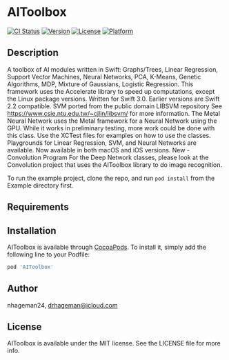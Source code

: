 # AIToolbox

[![CI Status](https://img.shields.io/travis/nhageman12/AIToolbox.svg?style=flat)](https://travis-ci.org/nhageman12/AIToolbox)
[![Version](https://img.shields.io/cocoapods/v/AIToolbox.svg?style=flat)](https://cocoapods.org/pods/AIToolbox)
[![License](https://img.shields.io/cocoapods/l/AIToolbox.svg?style=flat)](https://cocoapods.org/pods/AIToolbox)
[![Platform](https://img.shields.io/cocoapods/p/AIToolbox.svg?style=flat)](https://cocoapods.org/pods/AIToolbox)

## Description
A toolbox of AI modules written in Swift: Graphs/Trees, Linear Regression, Support Vector Machines, Neural Networks, PCA, K-Means, Genetic Algorithms, MDP, Mixture of Gaussians, Logistic Regression.This framework uses the Accelerate library to speed up computations, except the Linux package versions. Written for Swift 3.0. Earlier versions are Swift 2.2 compatible. SVM ported from the public domain LIBSVM repository See https://www.csie.ntu.edu.tw/~cjlin/libsvm/ for more information. The Metal Neural Network uses the Metal framework for a Neural Network using the GPU. While it works in preliminary testing, more work could be done with this class. Use the XCTest files for examples on how to use the classes. Playgrounds for Linear Regression, SVM, and Neural Networks are available. Now available in both macOS and iOS versions. New - Convolution Program For the Deep Network classes, please look at the Convolution project that uses the AIToolbox library to do image recognition.

To run the example project, clone the repo, and run `pod install` from the Example directory first.

## Requirements

## Installation

AIToolbox is available through [CocoaPods](https://cocoapods.org). To install
it, simply add the following line to your Podfile:

```ruby
pod 'AIToolbox'
```

## Author

nhageman24, drhageman@icloud.com

## License

AIToolbox is available under the MIT license. See the LICENSE file for more info.

